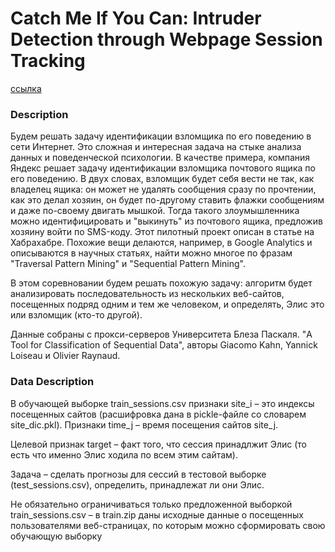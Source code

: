 # Catch Me If You Can: Intruder Detection through Webpage Session Tracking

[ссылка](https://www.kaggle.com/c/catch-me-if-you-can-intruder-detection-through-webpage-session-tracking2/data)
### Description

Будем решать задачу идентификации взломщика по его поведению в сети Интернет. Это сложная и интересная задача на стыке анализа данных и поведенческой психологии. В качестве примера, компания Яндекс решает задачу идентификации взломщика почтового ящика по его поведению. В двух словах, взломщик будет себя вести не так, как владелец ящика: он может не удалять сообщения сразу по прочтении, как это делал хозяин, он будет по-другому ставить флажки сообщениям и даже по-своему двигать мышкой. Тогда такого злоумышленника можно идентифицировать и "выкинуть" из почтового ящика, предложив хозяину войти по SMS-коду. Этот пилотный проект описан в статье на Хабрахабре. Похожие вещи делаются, например, в Google Analytics и описываются в научных статьях, найти можно многое по фразам "Traversal Pattern Mining" и "Sequential Pattern Mining".

В этом соревновании будем решать похожую задачу: алгоритм будет анализировать последовательность из нескольких веб-сайтов, посещенных подряд одним и тем же человеком, и определять, Элис это или взломщик (кто-то другой).

Данные собраны с прокси-серверов Университета Блеза Паскаля. "A Tool for Classification of Sequential Data", авторы Giacomo Kahn, Yannick Loiseau и Olivier Raynaud.





### Data Description
В обучающей выборке train_sessions.csv признаки site_i – это индексы посещенных сайтов (расшифровка дана в pickle-файле со словарем site_dic.pkl).
Признаки time_j – время посещения сайтов site_j.

Целевой признак target – факт того, что сессия принадлжит Элис (то есть что именно Элис ходила по всем этим сайтам).

Задача – сделать прогнозы для сессий в тестовой выборке (test_sessions.csv), определить, принадлежат ли они Элис.

Не обязательно ограничиваться только предложенной выборкой train_sessions.csv – в train.zip даны исходные данные о посещенных пользователями веб-страницах, по которым можно сформировать свою обучающую выборку
